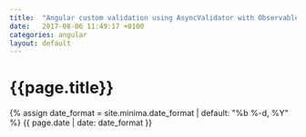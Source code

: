 ```yaml
---
title:  "Angular custom validation using AsyncValidator with Observable"
date:   2017-08-06 11:49:17 +0100
categories: angular
layout: default
---
```


# {{page.title}} #
{% assign date_format = site.minima.date_format | default: "%b %-d, %Y" %}
{{ page.date | date: date_format }}